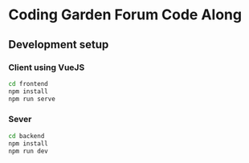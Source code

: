 # Coding Garden Forum Code Along

## Development setup

### Client using VueJS

```sh
cd frontend
npm install
npm run serve
```

### Sever

```sh
cd backend
npm install
npm run dev
```
